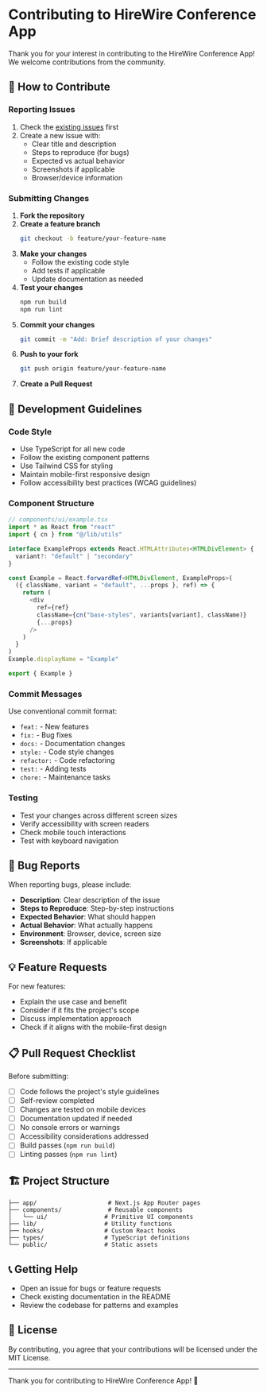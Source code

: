 # Contributing to HireWire Conference App

Thank you for your interest in contributing to the HireWire Conference App! We welcome contributions from the community.

## 🤝 How to Contribute

### Reporting Issues

1. Check the [existing issues](https://github.com/fauxpas518/hirewire-conference-app/issues) first
2. Create a new issue with:
   - Clear title and description
   - Steps to reproduce (for bugs)
   - Expected vs actual behavior
   - Screenshots if applicable
   - Browser/device information

### Submitting Changes

1. **Fork the repository**
2. **Create a feature branch**
   ```bash
   git checkout -b feature/your-feature-name
   ```
3. **Make your changes**
   - Follow the existing code style
   - Add tests if applicable
   - Update documentation as needed
4. **Test your changes**
   ```bash
   npm run build
   npm run lint
   ```
5. **Commit your changes**
   ```bash
   git commit -m "Add: Brief description of your changes"
   ```
6. **Push to your fork**
   ```bash
   git push origin feature/your-feature-name
   ```
7. **Create a Pull Request**

## 📝 Development Guidelines

### Code Style

- Use TypeScript for all new code
- Follow the existing component patterns
- Use Tailwind CSS for styling
- Maintain mobile-first responsive design
- Follow accessibility best practices (WCAG guidelines)

### Component Structure

```typescript
// components/ui/example.tsx
import * as React from "react"
import { cn } from "@/lib/utils"

interface ExampleProps extends React.HTMLAttributes<HTMLDivElement> {
  variant?: "default" | "secondary"
}

const Example = React.forwardRef<HTMLDivElement, ExampleProps>(
  ({ className, variant = "default", ...props }, ref) => {
    return (
      <div
        ref={ref}
        className={cn("base-styles", variants[variant], className)}
        {...props}
      />
    )
  }
)
Example.displayName = "Example"

export { Example }
```

### Commit Messages

Use conventional commit format:
- `feat:` - New features
- `fix:` - Bug fixes
- `docs:` - Documentation changes
- `style:` - Code style changes
- `refactor:` - Code refactoring
- `test:` - Adding tests
- `chore:` - Maintenance tasks

### Testing

- Test your changes across different screen sizes
- Verify accessibility with screen readers
- Check mobile touch interactions
- Test with keyboard navigation

## 🐛 Bug Reports

When reporting bugs, please include:
- **Description**: Clear description of the issue
- **Steps to Reproduce**: Step-by-step instructions
- **Expected Behavior**: What should happen
- **Actual Behavior**: What actually happens
- **Environment**: Browser, device, screen size
- **Screenshots**: If applicable

## 💡 Feature Requests

For new features:
- Explain the use case and benefit
- Consider if it fits the project's scope
- Discuss implementation approach
- Check if it aligns with the mobile-first design

## 📋 Pull Request Checklist

Before submitting:
- [ ] Code follows the project's style guidelines
- [ ] Self-review completed
- [ ] Changes are tested on mobile devices
- [ ] Documentation updated if needed
- [ ] No console errors or warnings
- [ ] Accessibility considerations addressed
- [ ] Build passes (`npm run build`)
- [ ] Linting passes (`npm run lint`)

## 🏗️ Project Structure

```
├── app/                    # Next.js App Router pages
├── components/             # Reusable components
│   └── ui/                # Primitive UI components
├── lib/                   # Utility functions
├── hooks/                 # Custom React hooks
├── types/                 # TypeScript definitions
└── public/                # Static assets
```

## 📞 Getting Help

- Open an issue for bugs or feature requests
- Check existing documentation in the README
- Review the codebase for patterns and examples

## 📄 License

By contributing, you agree that your contributions will be licensed under the MIT License.

---

Thank you for contributing to HireWire Conference App! 🎉